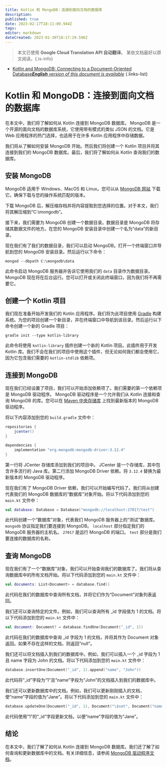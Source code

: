 ```yaml
---
title: Kotlin 和 MongoDB：连接到面向文档的数据库
description: 
published: true
date: 2023-02-17T18:11:09.944Z
tags: 
editor: markdown
dateCreated: 2023-01-30T18:17:29.596Z
---
```


> 本文已使用 **Google Cloud Translation API 自动翻译**。
某些文档最好以原文阅读。{.is-info}
- [Kotlin and MongoDB: Connecting to a Document-Oriented Database***English** version of this document is available*](/en/Knowledge-base/Kotlin/kotlin-and-mongodb-connecting-to-a-document-oriented-database)
{.links-list}

    
# Kotlin 和 MongoDB：连接到面向文档的数据库

在本文中，我们将了解如何从 Kotlin 连接到 MongoDB 数据库。 MongoDB 是一个开源的面向文档的数据库系统，它使用带有模式的类似 JSON 的文档。它是 Web 应用程序的热门选择，也适用于在许多 Kotlin 应用程序中存储数据。

我们将从了解如何安装 MongoDB 开始。然后我们将创建一个 Kotlin 项目并将其连接到我们的 MongoDB 数据库。最后，我们将了解如何从 Kotlin 查询我们的数据库。

## 安装 MongoDB

MongoDB 适用于 Windows、MacOS 和 Linux。您可以从 [MongoDB 网站](https://www.mongodb.com/download-center#community) 下载它。确保下载与您的操作系统匹配的版本。

下载 MongoDB 后，解压缩存档并将内容提取到您选择的位置。对于本文，我们将其解压缩到“C:\mongodb”。

接下来，我们需要为 MongoDB 创建一个数据目录。数据目录是 MongoDB 将存储其数据文件的地方。在您的 MongoDB 安装目录中创建一个名为“data”的新目录。

现在我们有了我们的数据目录，我们可以启动 MongoDB。打开一个终端窗口并导航到您的 MongoDB 安装目录。然后运行以下命令：

```
mongod --dbpath C:\mongodb\data
```

此命令启动 MongoDB 服务器并告诉它使用我们的 `data` 目录作为数据目录。 MongoDB 现在将在后台运行。您可以打开或关闭此终端窗口，因为我们将不再需要它。

## 创建一个 Kotlin 项目

我们现在准备开始开发我们的 Kotlin 应用程序。我们将为此项目使用 [Gradle](https://gradle.org/) 构建系统。为您的项目创建一个新目录，并在终端窗口中导航到该目录。然后运行以下命令创建一个新的 Gradle 项目：

```
gradle init --type kotlin-library
```

此命令将使用 `kotlin-library` 插件创建一个新的 Kotlin 项目。此插件用于开发 Kotlin 库。我们不会在我们的项目中使用这个插件，但无论如何我们都会使用它，因为它包含我们需要的 `kotlin-stdlib` 依赖项。

## 连接到 MongoDB

现在我们已经设置了项目，我们可以开始添加依赖项了。我们需要的第一个依赖项是 MongoDB 驱动程序。 MongoDB 驱动程序是一个允许我们从 Kotlin 连接和查询 MongoDB 的库。您可以在 [Maven 中央存储库](https://mvnrepository.com/artifact/org.mongodb/mongodb-driver) 上找到最新版本的 MongoDB 驱动程序。

将以下内容添加到您的 `build.gradle` 文件中：

```groovy
repositories {
    jcenter()
}

dependencies {
    implementation "org.mongodb:mongodb-driver:3.12.4"
}
```

第一行将 JCenter 存储库添加到我们的项目中。 JCenter 是一个存储库，其中包含许多流行的 Java 库。第二行添加 MongoDB Driver 依赖。将 `3.12.4` 替换为最新版本的 MongoDB 驱动程序。

现在我们有了 MongoDB Driver 依赖，我们可以开始编写代码了。我们将从创建代表我们的 MongoDB 数据库的“数据库”对象开始。将以下代码添加到您的 `main.kt` 文件中：

```kotlin
val database: Database = Database("mongodb://localhost:27017/test")
```

此代码创建一个“数据库”对象，代表我们 MongoDB 服务器上的“测试”数据库。 `mongodb` 协议指定我们要连接到 MongoDB。 `localhost` 部分指定我们的 MongoDB 服务器的主机名。 `27017` 是运行 MongoDB 的端口。 `test` 部分是我们要连接的数据库的名称。

## 查询 MongoDB

现在我们有了一个“数据库”对象，我们可以开始查询我们的数据库了。我们将从查询数据库中的所有文档开始。将以下代码添加到您的 `main.kt` 文件中：

```kotlin
val documents: List<Document> = database.find()
```

此代码在我们的数据库中查询所有文档，并将它们作为“Document”对象列表返回。

我们还可以查询特定的文件。例如，我们可以查询所有 _id 字段值为 1 的文档。将以下代码添加到您的 `main.kt` 文件中：

```kotlin
val document: Document? = database.findOne(Document("_id", 1))
```

此代码在我们的数据库中查询 _id 字段为 1 的文档，并将其作为 Document 对象返回。如果不存在这样的文档，则返回“null”。

我们还可以将文档插入到我们的数据库中。例如，我们可以插入一个 _id 字段为 1 且 name 字段为 John 的文档。将以下代码添加到您的 `main.kt` 文件中：

```kotlin
database.insertOne(Document("_id", 1).append("name", "John"))
```

此代码将“_id”字段为“1”且“name”字段为“John”的文档插入到我们的数据库中。

我们还可以更新数据库中的文档。例如，我们可以更新刚刚插入的文档，使“name”字段的值为“Jane”。将以下代码添加到您的 `main.kt` 文件中：

```kotlin
database.updateOne(Document("_id", 1), Document("\$set", Document("name", "Jane")))
```

此代码使用“1”的“_id”字段更新文档，以便“name”字段的值为“Jane”。

## 结论

在本文中，我们了解了如何从 Kotlin 连接到 MongoDB 数据库。我们还了解了如何查询和更新数据库中的文档。有关详细信息，请参阅 [MongoDB 驱动程序文档](https://mongodb.github.io/mongo-java-driver/)。